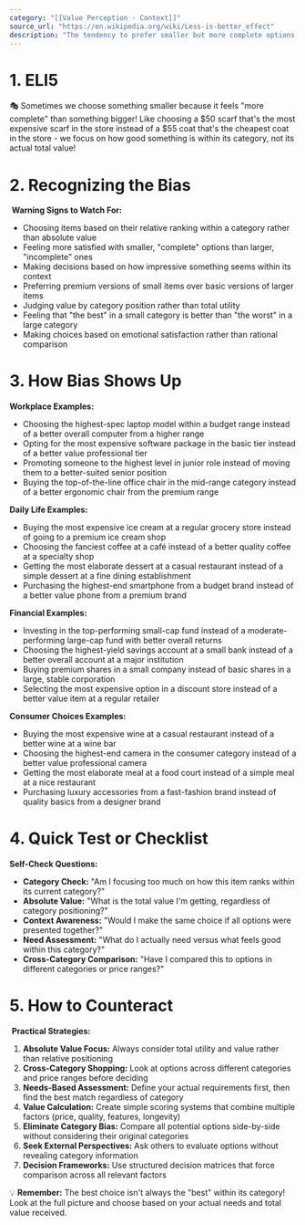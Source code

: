 ```yaml
---
category: "[[Value Perception - Context]]"
source_url: "https://en.wikipedia.org/wiki/Less-is-better_effect"
description: "The tendency to prefer smaller but more complete options over larger but incomplete ones, based on relative rather than absolute value"
---
```


# 1. ELI5

🎭 Sometimes we choose something smaller because it feels "more complete" than something bigger! Like choosing a $50 scarf that's the most expensive scarf in the store instead of a $55 coat that's the cheapest coat in the store - we focus on how good something is within its category, not its actual total value!

# 2. Recognizing the Bias

️ **Warning Signs to Watch For:**

- Choosing items based on their relative ranking within a category rather than absolute value
- Feeling more satisfied with smaller, "complete" options than larger, "incomplete" ones
- Making decisions based on how impressive something seems within its context
- Preferring premium versions of small items over basic versions of larger items
- Judging value by category position rather than total utility
- Feeling that "the best" in a small category is better than "the worst" in a large category
- Making choices based on emotional satisfaction rather than rational comparison

# 3. How Bias Shows Up

**Workplace Examples:**
- Choosing the highest-spec laptop model within a budget range instead of a better overall computer from a higher range
- Opting for the most expensive software package in the basic tier instead of a better value professional tier
- Promoting someone to the highest level in junior role instead of moving them to a better-suited senior position
- Buying the top-of-the-line office chair in the mid-range category instead of a better ergonomic chair from the premium range

**Daily Life Examples:**
- Buying the most expensive ice cream at a regular grocery store instead of going to a premium ice cream shop
- Choosing the fanciest coffee at a café instead of a better quality coffee at a specialty shop
- Getting the most elaborate dessert at a casual restaurant instead of a simple dessert at a fine dining establishment
- Purchasing the highest-end smartphone from a budget brand instead of a better value phone from a premium brand

**Financial Examples:**
- Investing in the top-performing small-cap fund instead of a moderate-performing large-cap fund with better overall returns
- Choosing the highest-yield savings account at a small bank instead of a better overall account at a major institution
- Buying premium shares in a small company instead of basic shares in a large, stable corporation
- Selecting the most expensive option in a discount store instead of a better value item at a regular retailer

**Consumer Choices Examples:**
- Buying the most expensive wine at a casual restaurant instead of a better wine at a wine bar
- Choosing the highest-end camera in the consumer category instead of a better value professional camera
- Getting the most elaborate meal at a food court instead of a simple meal at a nice restaurant
- Purchasing luxury accessories from a fast-fashion brand instead of quality basics from a designer brand

# 4. Quick Test or Checklist

 **Self-Check Questions:**

- **Category Check:** "Am I focusing too much on how this item ranks within its current category?"
- **Absolute Value:** "What is the total value I'm getting, regardless of category positioning?"
- **Context Awareness:** "Would I make the same choice if all options were presented together?"
- **Need Assessment:** "What do I actually need versus what feels good within this category?"
- **Cross-Category Comparison:** "Have I compared this to options in different categories or price ranges?"

# 5. How to Counteract

️ **Practical Strategies:**

1. **Absolute Value Focus:** Always consider total utility and value rather than relative positioning
2. **Cross-Category Shopping:** Look at options across different categories and price ranges before deciding
3. **Needs-Based Assessment:** Define your actual requirements first, then find the best match regardless of category
4. **Value Calculation:** Create simple scoring systems that combine multiple factors (price, quality, features, longevity)
5. **Eliminate Category Bias:** Compare all potential options side-by-side without considering their original categories
6. **Seek External Perspectives:** Ask others to evaluate options without revealing category information
7. **Decision Frameworks:** Use structured decision matrices that force comparison across all relevant factors

💡 **Remember:** The best choice isn't always the "best" within its category! Look at the full picture and choose based on your actual needs and total value received.
